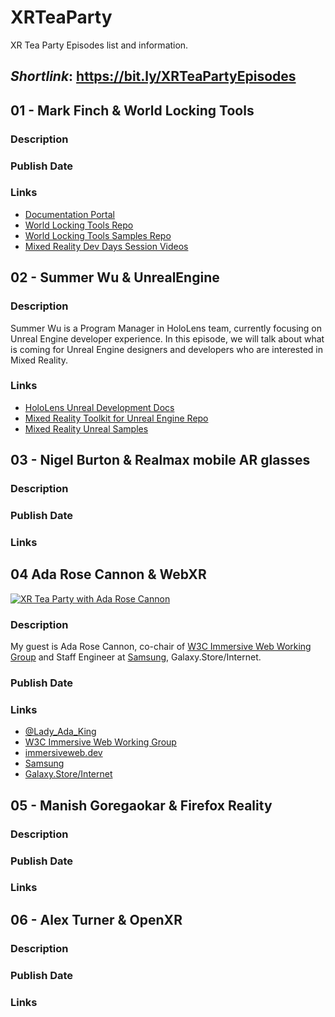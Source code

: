 # XRTeaParty

XR Tea Party Episodes list and information.

## *Shortlink*: https://bit.ly/XRTeaPartyEpisodes

## 01 - Mark Finch & World Locking Tools

### Description
### Publish Date
### Links

- [Documentation Portal](https://microsoft.github.io/MixedReality-WorldLockingTools-Unity/README.html)
- [World Locking Tools Repo](https://github.com/microsoft/MixedReality-WorldLockingTools-Unity)
- [World Locking Tools Samples Repo](https://github.com/microsoft/MixedReality-WorldLockingTools-Samples)
- [Mixed Reality Dev Days Session Videos](https://aka.ms/AA8lj77)


## 02 - Summer Wu & UnrealEngine

### Description

Summer Wu is a Program Manager in HoloLens team, currently focusing on Unreal Engine developer experience. In this episode, we will talk about what is coming for Unreal Engine designers and developers who are interested in Mixed Reality.

### Links

- [HoloLens Unreal Development Docs](http://bit.ly/HoloLensUnrealDev)
- [Mixed Reality Toolkit for Unreal Engine Repo](https://bit.ly/UnrealMRTKRepo)
- [Mixed Reality Unreal Samples](https://bit.ly/MixedRealityUnrealSamples)

## 03 - Nigel Burton & Realmax mobile AR glasses

### Description
### Publish Date
### Links

## 04 Ada Rose Cannon & WebXR 

[![XR Tea Party with Ada Rose Cannon](http://img.youtube.com/vi/nTK0_9rkHBE/0.jpg)](http://www.youtube.com/watch?v=nTK0_9rkHBE)

### Description

My guest is Ada Rose Cannon, co-chair of [W3C Immersive Web Working Group](www.w3.org/immersive-web/) and Staff Engineer at [Samsung](SamsungInter.net), Galaxy.Store/Internet.

### Publish Date

### Links

- [@Lady_Ada_King](https://twitter.com/Lady_Ada_King) 
- [W3C Immersive Web Working Group](www.w3.org/immersive-web/)
- [immersiveweb.dev](https://immersiveweb.dev/)
- [Samsung](SamsungInter.net)
- [Galaxy.Store/Internet](Galaxy.Store/Internet)

## 05 - Manish Goregaokar & Firefox Reality

### Description
### Publish Date
### Links

## 06 - Alex Turner & OpenXR

### Description
### Publish Date
### Links
